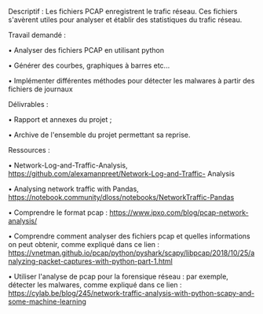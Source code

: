 Descriptif :
Les fichiers PCAP enregistrent le trafic réseau. Ces fichiers s'avèrent utiles pour analyser et établir des
statistiques du trafic réseau.


Travail demandé :

• Analyser des fichiers PCAP en utilisant python

• Générer des courbes, graphiques à barres etc...

• Implémenter différentes méthodes pour détecter les malwares à partir des fichiers de journaux


Délivrables :

• Rapport et annexes du projet ;

• Archive de l'ensemble du projet permettant sa reprise.


Ressources :

• Network-Log-and-Traffic-Analysis, https://github.com/alexamanpreet/Network-Log-and-Traffic-
Analysis

• Analysing network traffic with Pandas,
https://notebook.community/dloss/notebooks/NetworkTraffic-Pandas

• Comprendre le format pcap : https://www.ipxo.com/blog/pcap-network-analysis/

• Comprendre comment analyser des fichiers pcap et quelles informations on peut obtenir, comme expliqué dans ce lien : https://vnetman.github.io/pcap/python/pyshark/scapy/libpcap/2018/10/25/analyzing-packet-captures-with-python-part-1.html

• Utiliser l'analyse de pcap pour la forensique réseau : par exemple, détecter les malwares, comme expliqué dans ce lien : https://cylab.be/blog/245/network-traffic-analysis-with-python-scapy-and-some-machine-learning
